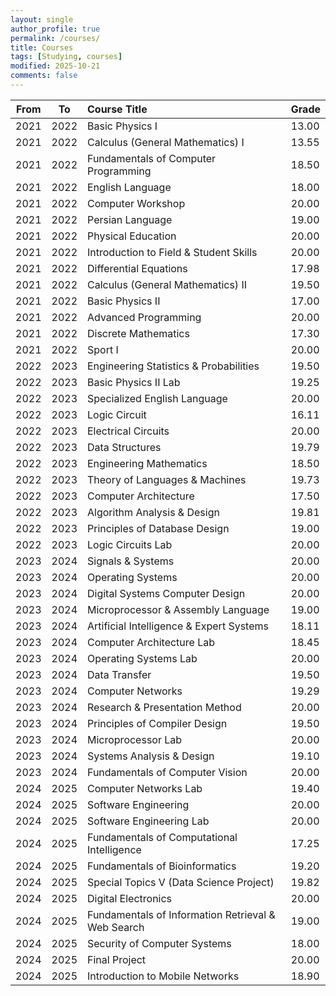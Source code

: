 ```yaml
---
layout: single
author_profile: true
permalink: /courses/
title: Courses
tags: [Studying, courses]
modified: 2025-10-21
comments: false
---
```


| From | To | **Course Title** | **Grade** |
|:----:|:--:|:-----------------|:----------|
| 2021 | 2022 | Basic Physics I | 13.00 |
| 2021 | 2022 | Calculus (General Mathematics) I | 13.55 |
| 2021 | 2022 | Fundamentals of Computer Programming | 18.50 |
| 2021 | 2022 | English Language | 18.00 |
| 2021 | 2022 | Computer Workshop | 20.00 |
| 2021 | 2022 | Persian Language | 19.00 |
| 2021 | 2022 | Physical Education | 20.00 |
| 2021 | 2022 | Introduction to Field & Student Skills | 20.00 |
| 2021 | 2022 | Differential Equations | 17.98 |
| 2021 | 2022 | Calculus (General Mathematics) II | 19.50 |
| 2021 | 2022 | Basic Physics II | 17.00 |
| 2021 | 2022 | Advanced Programming | 20.00 |
| 2021 | 2022 | Discrete Mathematics | 17.30 |
| 2021 | 2022 | Sport I | 20.00 |
| 2022 | 2023 | Engineering Statistics & Probabilities | 19.50 |
| 2022 | 2023 | Basic Physics II Lab | 19.25 |
| 2022 | 2023 | Specialized English Language | 20.00 |
| 2022 | 2023 | Logic Circuit | 16.11 |
| 2022 | 2023 | Electrical Circuits | 20.00 |
| 2022 | 2023 | Data Structures | 19.79 |
| 2022 | 2023 | Engineering Mathematics | 18.50 |
| 2022 | 2023 | Theory of Languages & Machines | 19.73 |
| 2022 | 2023 | Computer Architecture | 17.50 |
| 2022 | 2023 | Algorithm Analysis & Design | 19.81 |
| 2022 | 2023 | Principles of Database Design | 19.00 |
| 2022 | 2023 | Logic Circuits Lab | 20.00 |
| 2023 | 2024 | Signals & Systems | 20.00 |
| 2023 | 2024 | Operating Systems | 20.00 |
| 2023 | 2024 | Digital Systems Computer Design | 20.00 |
| 2023 | 2024 | Microprocessor & Assembly Language | 19.00 |
| 2023 | 2024 | Artificial Intelligence & Expert Systems | 18.11 |
| 2023 | 2024 | Computer Architecture Lab | 18.45 |
| 2023 | 2024 | Operating Systems Lab | 20.00 |
| 2023 | 2024 | Data Transfer | 19.50 |
| 2023 | 2024 | Computer Networks | 19.29 |
| 2023 | 2024 | Research & Presentation Method | 20.00 |
| 2023 | 2024 | Principles of Compiler Design | 19.50 |
| 2023 | 2024 | Microprocessor Lab | 20.00 |
| 2023 | 2024 | Systems Analysis & Design | 19.10 |
| 2023 | 2024 | Fundamentals of Computer Vision | 20.00 |
| 2024 | 2025 | Computer Networks Lab | 19.40 |
| 2024 | 2025 | Software Engineering | 20.00 |
| 2024 | 2025 | Software Engineering Lab | 20.00 |
| 2024 | 2025 | Fundamentals of Computational Intelligence | 17.25 |
| 2024 | 2025 | Fundamentals of Bioinformatics | 19.20 |
| 2024 | 2025 | Special Topics V (Data Science Project) | 19.82 |
| 2024 | 2025 | Digital Electronics | 20.00 |
| 2024 | 2025 | Fundamentals of Information Retrieval & Web Search | 19.00 |
| 2024 | 2025 | Security of Computer Systems | 18.00 |
| 2024 | 2025 | Final Project | 20.00 |
| 2024 | 2025 | Introduction to Mobile Networks | 18.90 |
